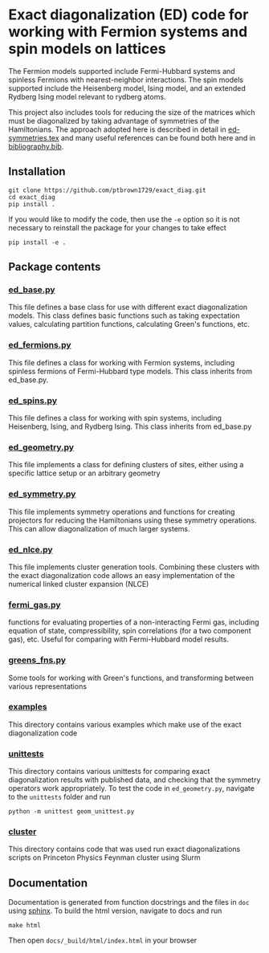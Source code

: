 # Exact diagonalization (ED) code for working with Fermion systems and spin models on lattices
The Fermion models supported include Fermi-Hubbard systems and spinless Fermions with nearest-neighbor
interactions. The spin models supported include the Heisenberg model, Ising model, and an extended
Rydberg Ising model relevant to rydberg atoms.

This project also includes tools for reducing the size of the matrices which must be
diagonalized by taking advantage of symmetries of the Hamiltonians. The approach adopted
here is described in detail in [ed-symmetries.tex](ed-symmetries.tex) and many useful references
can be found both here and in [bibliography.bib](bibliography.bib).

## Installation
```
git clone https://github.com/ptbrown1729/exact_diag.git
cd exact_diag
pip install .
```

If you would like to modify the code, then use the `-e` option so it is not necessary to reinstall
the package for your changes to take effect
```
pip install -e .
```

## Package contents

### [ed_base.py](exact_diag/ed_base.py)
This file defines a base class for use with different exact diagonalization models. This class defines
 basic functions such as taking expectation values, calculating partition functions, calculating Green's
 functions, etc.
 
### [ed_fermions.py](exact_diag/ed_fermions.py)
This file defines a class for working with Fermion systems, including spinless fermions of Fermi-Hubbard
type models. This class inherits from ed_base.py.

### [ed_spins.py](exact_diag/ed_spins.py)
This file defines a class for working with spin systems, including Heisenberg, Ising, and Rydberg Ising.
This class inherits from ed_base.py

### [ed_geometry.py](exact_diag/ed_geometry.py) 
This file implements a class for defining clusters of sites, either using a specific lattice setup or
an arbitrary geometry

### [ed_symmetry.py](exact_diag/ed_symmetry.py)
This file implements symmetry operations and functions for creating projectors for reducing the Hamiltonians
using these symmetry operations. This can allow diagonalization of much larger systems.

### [ed_nlce.py](exact_diag/ed_nlce.py)
This file implements cluster generation tools. Combining these clusters with the exact diagonalization code
allows an easy implementation of the numerical linked cluster expansion (NLCE)

### [fermi_gas.py](exact_diag/fermi_gas.py)
functions for evaluating properties of a non-interacting Fermi gas, including equation of state, compressibility,
spin correlations (for a two component gas), etc. Useful for comparing with Fermi-Hubbard model results.

### [greens_fns.py](exact_diag/greens_fns.py)
Some tools for working with Green's functions, and transforming between various representations

### [examples](examples)
This directory contains various examples which make use of the exact diagonalization code

### [unittests](unittests)
This directory contains various unittests for comparing exact diagonalization results with published data,
and checking that the symmetry operators work appropriately. To test
the code in `ed_geometry.py`, navigate to the `unittests` folder and run
```
python -m unittest geom_unittest.py 
```

### [cluster](cluster)
This directory contains code that was used run exact diagonalizations
scripts on Princeton Physics Feynman cluster using Slurm

## Documentation
Documentation is generated from function docstrings and the files in `doc` using 
[sphinx](https://www.sphinx-doc.org/en/master/). To build the html version, navigate to docs and run
```
make html
```
Then open `docs/_build/html/index.html` in your browser